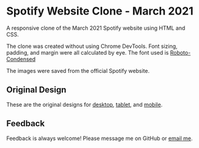 # Spotify Website Clone - March 2021

A responsive clone of the March 2021 Spotify website using HTML and CSS.

The clone was created without using Chrome DevTools. Font sizing, padding, and margin were all calculated by eye. The font used is [Roboto-Condensed](https://fonts.google.com/specimen/Roboto+Condensed)

The images were saved from the official Spotify website.

## Original Design

These are the original designs for [desktop](https://www.dropbox.com/s/5cjl359scm06a39/Spotify%20-%20Desktop.pdf?dl=0), [tablet](https://www.dropbox.com/s/dobl2m199jtwn8a/Spotify%20-%20Tablet.pdf?dl=0), and [mobile](https://www.dropbox.com/s/k9cax9bg03nlkdi/Spotify%20-%20Mobile.pdf?dl=0).

## Feedback

Feedback is always welcome! Please message me on GitHub or [email me](mailto:mrstarbuck@me.com).
